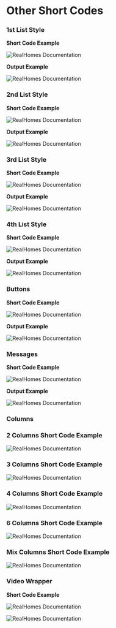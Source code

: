 # Other Short Codes

### **1st List Style**

**Short Code Example**

![RealHomes Documentation](images/other-features/disc_list.png)

**Output Example**

![RealHomes Documentation](images/other-features/disc_list_frontend.png)

### **2nd List Style**

**Short Code Example** 

![RealHomes Documentation](images/other-features/small_arrow_list.png)

**Output Example** 

![RealHomes Documentation](images/other-features/small_arrow_list_frontend.png)

### **3rd List Style**

**Short Code Example** 

![RealHomes Documentation](images/other-features/tick_list.png)

**Output Example** 

![RealHomes Documentation](images/other-features/tick_list_frontend.png)

### **4th List Style**

**Short Code Example** 

![RealHomes Documentation](images/other-features/arrow_list.png)

**Output Example** 

![RealHomes Documentation](images/other-features/arrow_list_frontend.png)

### **Buttons**

**Short Code Example** 

![RealHomes Documentation](images/other-features/buttons_sc.png)

**Output Example** 

![RealHomes Documentation](images/other-features/buttons_sc_frontend.png)

### **Messages**

**Short Code Example** 

![RealHomes Documentation](images/other-features/messages_sc.png)

**Output Example** 

![RealHomes Documentation](images/other-features/messages_sc_frontend.png)

### **Columns**

### **2 Columns Short Code Example**

![RealHomes Documentation](images/other-features/two_column_sc.png)

### **3 Columns Short Code Example**

![RealHomes Documentation](images/other-features/three_column_sc.png)

### **4 Columns Short Code Example**

![RealHomes Documentation](images/other-features/four_column_sc.png) 

### **6 Columns Short Code Example**

![RealHomes Documentation](images/other-features/six_column_sc.png)

### **Mix Columns Short Code Example**

![RealHomes Documentation](images/other-features/mix_column_sc.png)

### **Video Wrapper**
**Short Code Example** 

![RealHomes Documentation](images/other-features/video_wrapper_sc.png)

![RealHomes Documentation](images/other-features/video_wrapper_sc_example.png)

